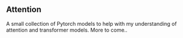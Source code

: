 ## Attention

A small collection of Pytorch models to help with my understanding of attention and transformer models.
More to come..

